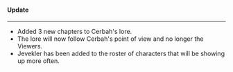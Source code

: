 #### Update
****
* Added 3 new chapters to Cerbah's lore.
* The lore will now follow Cerbah's point of view and no longer the Viewers.
* Jevekler has been added to the roster of characters that will be showing up more often.
